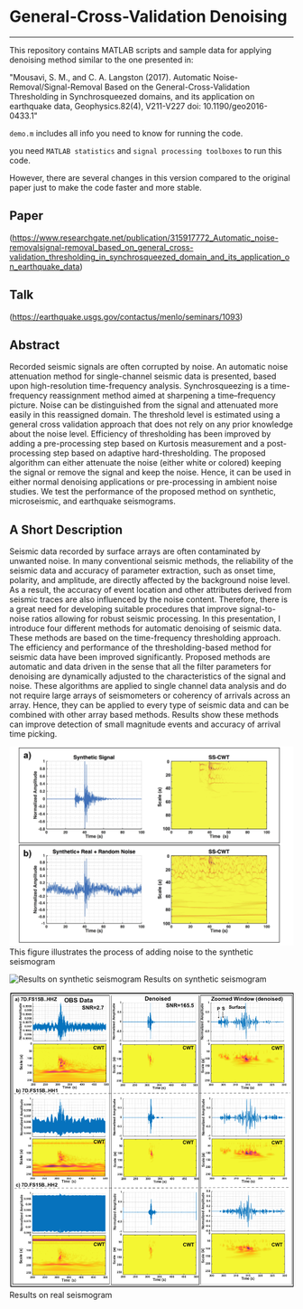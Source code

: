 # General-Cross-Validation Denoising            
----------------------------------------------------------------------

This repository contains MATLAB scripts and sample data for applying denoising method similar to the one presented in: 

"Mousavi, S. M., and C. A. Langston (2017). Automatic Noise-Removal/Signal-Removal Based on the
General-Cross-Validation Thresholding in Synchrosqueezed domains, and its application on earthquake data,
Geophysics.82(4), V211-V227 doi: 10.1190/geo2016-0433.1"

`demo.m` includes all info you need to know for running the code. 

you need `MATLAB statistics` and `signal processing toolboxes` to run this code.

However, there are several changes in this version compared to the original paper just to make the code faster and more stable. 

## Paper
(https://www.researchgate.net/publication/315917772_Automatic_noise-removalsignal-removal_based_on_general_cross-validation_thresholding_in_synchrosqueezed_domain_and_its_application_on_earthquake_data)

## Talk 
(https://earthquake.usgs.gov/contactus/menlo/seminars/1093)

## Abstract 
Recorded seismic signals are often corrupted by noise. An automatic noise attenuation method for single-channel seismic data is presented, based upon high-resolution time-frequency analysis. Synchrosqueezing is a time-frequency reassignment method aimed at sharpening a time–frequency picture. Noise can be distinguished from the signal and attenuated more easily in this reassigned domain. The threshold level is estimated using a general cross validation approach that does not rely on any prior knowledge about the noise level. Efficiency of thresholding has been improved by adding a pre-processing step based on Kurtosis measurement and a post-processing step based on adaptive hard-thresholding. The proposed algorithm can either attenuate the noise (either white or colored) keeping the signal or remove the signal and keep the noise. Hence, it can be used in either normal denoising applications or pre-processing in ambient noise studies. We test the performance of the proposed method on synthetic, microseismic, and earthquake seismograms.

## A Short Description 
Seismic data recorded by surface arrays are often contaminated by unwanted noise. In many conventional seismic methods, 
the reliability of the seismic data and accuracy of parameter extraction, such as onset time, polarity, and amplitude, 
are directly affected by the background noise level. As a result, the accuracy of event location and other attributes 
derived from seismic traces are also influenced by the noise content. Therefore, there is a great need for developing 
suitable procedures that improve signal-to-noise ratios allowing for robust seismic processing. In this presentation, 
I introduce four different methods for automatic denoising of seismic data. These methods are based on the time-frequency 
thresholding approach. The efficiency and performance of the thresholding-based method for seismic data have been improved 
significantly. Proposed methods are automatic and data driven in the sense that all the filter parameters for denoising are 
dynamically adjusted to the characteristics of the signal and noise. These algorithms are applied to single channel data 
analysis and do not require large arrays of seismometers or coherency of arrivals across an array. Hence, they can be applied
to every type of seismic data and can be combined with other array based methods. Results show these methods can improve 
detection of small magnitude events and accuracy of arrival time picking.

![This figure illustrates the process of adding noise to the synthetic seismogram](Fig1.png) 
This figure illustrates the process of adding noise to the synthetic seismogram

![Results on synthetic seismogram](Fig2.png) 
Results on synthetic seismogram

![Results on real seismogram](Fig3.png)
Results on real seismogram


